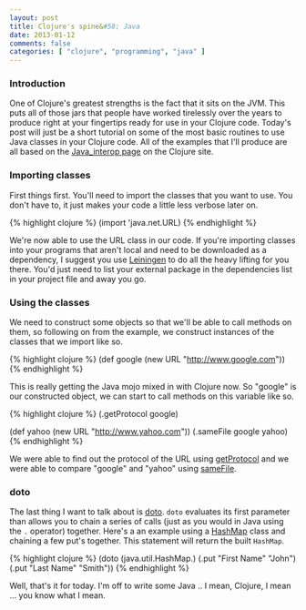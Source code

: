 ```yaml
---
layout: post
title: Clojure's spine&#58; Java
date: 2013-01-12
comments: false
categories: [ "clojure", "programming", "java" ]
---
```


### Introduction

One of Clojure's greatest strengths is the fact that it sits on the JVM. This puts all of those jars that people have worked tirelessly over the years to produce right at your fingertips ready for use in your Clojure code. Today's post will just be a short tutorial on some of the most basic routines to use Java classes in your Clojure code. All of the examples that I'll produce are all based on the [Java_interop page](http://clojure.org/java_interop) on the Clojure site.

### Importing classes

First things first. You'll need to import the classes that you want to use. You don't have to, it just makes your code a little less verbose later on.

{% highlight clojure %}
(import 'java.net.URL)
{% endhighlight %}

We're now able to use the URL class in our code. If you're importing classes into your programs that aren't local and need to be downloaded as a dependency, I suggest you use [Leiningen](http://leiningen.org/) to do all the heavy lifting for you there. You'd just need to list your external package in the dependencies list in your project file and away you go.

### Using the classes

We need to construct some objects so that we'll be able to call methods on them, so following on from the example, we construct instances of the classes that we import like so.

{% highlight clojure %}
(def google (new URL "http://www.google.com"))
{% endhighlight %}

This is really getting the Java mojo mixed in with Clojure now. So "google" is our constructed object, we can start to call methods on this variable like so.

{% highlight clojure %}
(.getProtocol google)

(def yahoo (new URL "http://www.yahoo.com"))
(.sameFile google yahoo)
{% endhighlight %}

We were able to find out the protocol of the URL using [getProtocol](http://docs.oracle.com/javase/6/docs/api/java/net/URL.html#getProtocol()) and we were able to compare "google" and "yahoo" using [sameFile](http://docs.oracle.com/javase/6/docs/api/java/net/URL.html#sameFile(java.net.URL)).

### doto

The last thing I want to talk about is [doto](http://clojuredocs.org/clojure_core/1.2.0/clojure.core/doto). `doto` evaluates its first parameter than allows you to chain a series of calls (just as you would in Java using the `.` operator) together. Here's a an example using a [HashMap](http://docs.oracle.com/javase/6/docs/api/java/util/HashMap.html) class and chaining a few put's together. This statement will return the built `HashMap`.

{% highlight clojure %}
(doto (java.util.HashMap.)
      (.put "First Name" "John")
      (.put "Last Name" "Smith"))
{% endhighlight %}

Well, that's it for today. I'm off to write some Java .. I mean, Clojure, I mean ... you know what I mean.
